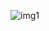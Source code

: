 ![img1](https://github.com/nikhilmangal99/tributeex1/assets/147122502/5b2e4b75-f57b-4704-a3b3-22a79cf58b2a)
